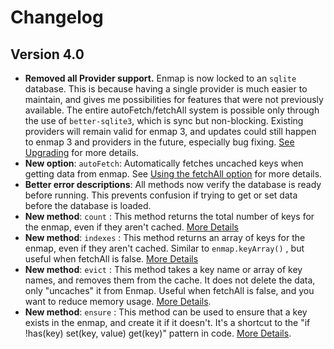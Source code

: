# Changelog

## Version 4.0

* **Removed all Provider support.** Enmap is now locked to an `sqlite` database. This is because having a single provider is much easier to maintain, and gives me possibilities for features that were not previously available. The entire autoFetch/fetchAll system is possible only through the use of `better-sqlite3`, which is sync but non-blocking. Existing providers will remain valid for enmap 3, and updates could still happen to enmap 3 and providers in the future, especially bug fixing. [See Upgrading](install/upgrade.md) for more details.
* **New option**: `autoFetch`: Automatically fetches uncached keys when getting data from enmap. See [Using the fetchAll option](usage/fetchall.md) for more details.
* **Better error descriptions**: All methods now verify the database is ready before running. This prevents confusion if trying to get or set data before the database is loaded. 
* **New method**: `count` : This method returns the total number of keys for the enmap, even if they aren't cached. [More Details](api.md#enmap-count-integer)
* **New method**: `indexes` : This method returns an array of keys for the enmap, even if they aren't cached. Similar to `enmap.keyArray()` , but useful when fetchAll is false. [More Details](api.md#enmap-indexes-array)
* **New method**: `evict` : This method takes a key name or array of key names, and removes them from the cache. It does not delete the data, only "uncaches" it from Enmap. Useful when fetchAll is false, and you want to reduce memory usage. [More Details](api.md#enmap-evict-keyorarrayofkeys-enmap).
* **New method**: `ensure` : This method can be used to ensure that a key exists in the enmap, and create it if it doesn't. It's a shortcut to the "if !has\(key\) set\(key, value\) get\(key\)" pattern in code. [More Details](api.md#enmap-ensure-key-defaultvalue). 



